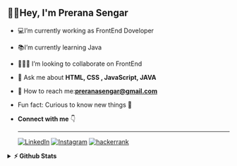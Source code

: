 ## 👋🏼Hey, I'm Prerana Sengar
- 💻I’m currently working as FrontEnd Doveloper
-  📚I’m currently learning Java
- 🚀💡🔗 I’m looking to collaborate on FrontEnd
- 💬 Ask me about **HTML, CSS , JavaScript, JAVA**
- 📧 How to reach me:**preranasengar@gmail.com**
-  Fun fact: Curious to know new things 🤔 
-  
  **Connect with me** 👇
   ___
   <p float="center">
   
  <a href=https://www.linkedin.com/in/prerna-sengar-3491b9264/ title="Redirect to LinkedIn" target="_blank">
    <img src="https://img.shields.io/badge/LinkedIn-0077B5?style=for-the-badge&logo=linkedin&logoColor=white" alt="LinkedIn" /></a>
  <a href=https://www.instagram.com/paurushi_2k2/ title="Redirect to Instagram" target="_blank">
    <img src="https://img.shields.io/badge/Instagram-E4405F?style=for-the-badge&logo=instagram&logoColor=white" alt="Instagram" /></a> 
     
  <a href= "https://www.hackerrank.com/profile/preranasengar26" title="Redirect to Hacker Rank" target="_blank">
    <img src="https://hrcdn.net/fcore/assets/work/header/hackerrank_logo-21e2867566.svg&logo=hackerrank"&logoColor=white" alt="hackerrank" /></a>

</p>
<details>	
  <summary><b>⚡ Github Stats</b></summary>
  

